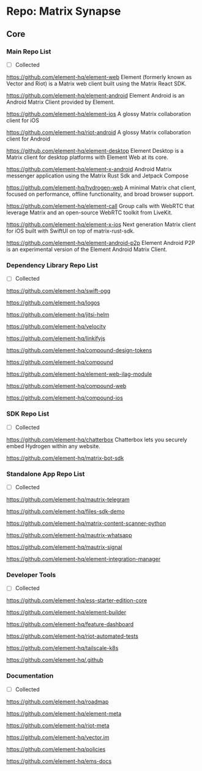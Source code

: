 # Repo: Matrix Synapse

## Core

### Main Repo List

- [ ] Collected

https://github.com/element-hq/element-web
Element (formerly known as Vector and Riot) is a Matrix web client built using the Matrix React SDK.

https://github.com/element-hq/element-android
Element Android is an Android Matrix Client provided by Element.

https://github.com/element-hq/element-ios
A glossy Matrix collaboration client for iOS

https://github.com/element-hq/riot-android
A glossy Matrix collaboration client for Android

https://github.com/element-hq/element-desktop
Element Desktop is a Matrix client for desktop platforms with Element Web at its core.

https://github.com/element-hq/element-x-android
Android Matrix messenger application using the Matrix Rust Sdk and Jetpack Compose

https://github.com/element-hq/hydrogen-web
A minimal Matrix chat client, focused on performance, offline functionality, and broad browser support.

https://github.com/element-hq/element-call
Group calls with WebRTC that leverage Matrix and an open-source WebRTC toolkit from LiveKit.

https://github.com/element-hq/element-x-ios
Next generation Matrix client for iOS built with SwiftUI on top of matrix-rust-sdk.

https://github.com/element-hq/element-android-p2p
Element Android P2P is an experimental version of the Element Android Matrix Client.

### Dependency Library Repo List

- [ ] Collected

https://github.com/element-hq/swift-ogg

https://github.com/element-hq/logos

https://github.com/element-hq/jitsi-helm

https://github.com/element-hq/velocity

https://github.com/element-hq/linkifyjs

https://github.com/element-hq/compound-design-tokens

https://github.com/element-hq/compound

https://github.com/element-hq/element-web-ilag-module

https://github.com/element-hq/compound-web

https://github.com/element-hq/compound-ios

### SDK Repo List

- [ ] Collected

https://github.com/element-hq/chatterbox
Chatterbox lets you securely embed Hydrogen within any website.

https://github.com/element-hq/matrix-bot-sdk


### Standalone App Repo List

- [ ] Collected

https://github.com/element-hq/mautrix-telegram

https://github.com/element-hq/files-sdk-demo

https://github.com/element-hq/matrix-content-scanner-python

https://github.com/element-hq/mautrix-whatsapp

https://github.com/element-hq/mautrix-signal

https://github.com/element-hq/element-integration-manager

### Developer Tools

- [ ] Collected

https://github.com/element-hq/ess-starter-edition-core

https://github.com/element-hq/element-builder

https://github.com/element-hq/feature-dashboard

https://github.com/element-hq/riot-automated-tests

https://github.com/element-hq/tailscale-k8s

https://github.com/element-hq/.github

### Documentation

- [ ] Collected

https://github.com/element-hq/roadmap

https://github.com/element-hq/element-meta

https://github.com/element-hq/riot-meta

https://github.com/element-hq/vector.im

https://github.com/element-hq/policies

https://github.com/element-hq/ems-docs